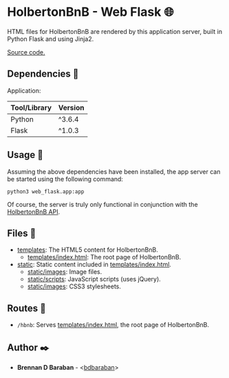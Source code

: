 # HolbertonBnB - Web Flask :globe_with_meridians:

HTML files for HolbertonBnB are rendered by this application server, built in Python Flask and using Jinja2.

[Source code.](../web_flask)

## Dependencies :couple:

Application:

| Tool/Library | Version |
| ------------ | ------- |
| Python       | ^3.6.4  |
| Flask        | ^1.0.3  |

## Usage :running:

Assuming the above dependencies have been installed, the app server can be started using the following command:

```
python3 web_flask.app:app
```

Of course, the server is truly only functional in conjunction with the [HolbertonBnB API](./API.md).

## Files :file_folder:

* [templates](../web_flask/templates): The HTML5 content for HolbertonBnB.
  * [templates/index.html](../web_flask/templates/index.html): The root page of HolbertonBnB.
* [static](../web_flask/static): Static content included in [templates/index.html](../web_flask/templates/index.html).
  * [static/images](../web_flask/templates/static/images): Image files.
  * [static/scripts](../web_flask/templates/static/scripts): JavaScript scripts (uses jQuery).
  * [static/images](../web_flask/templates/static/styles): CSS3 stylesheets.

## Routes :light_rail:

* `/hbnb`: Serves [templates/index.html](../web_flask/templates/index.html), the root page of HolbertonBnB.

## Author :black_nib:

* __Brennan D Baraban__ - <[bdbaraban](https://github.com/bdbaraban)>
